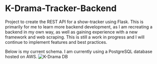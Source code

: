 # K-Drama-Tracker-Backend
Project to create the REST API for a show-tracker using Flask. This is primarily for me to learn more backend development, as I am recreating a backend in my own way, as well as gaining experience with a new framework and web scraping. This is still a work in progress and I will continue to implement features and best practices.

Below is my current schema. I am currently using a PostgreSQL database hosted on AWS.
![K-Drama DB](https://github.com/chillwafflez/K-Drama-Tracker/assets/98506939/2ed5abb8-e38a-496f-939e-1f6649f1d45d)
